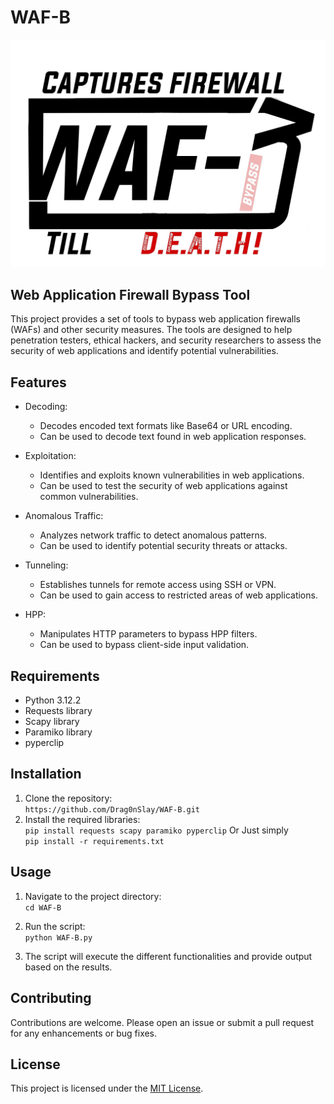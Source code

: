 # WAF-B 
![WAF-B](WAF-B.jpg)
## Web Application Firewall Bypass Tool

This project provides a set of tools to bypass web application firewalls (WAFs) and other security measures. The tools are designed to help penetration testers, ethical hackers, and security researchers to assess the security of web applications and identify potential vulnerabilities.

## Features

- Decoding:
  - Decodes encoded text formats like Base64 or URL encoding.
  - Can be used to decode text found in web application responses.

- Exploitation:
  - Identifies and exploits known vulnerabilities in web applications.
  - Can be used to test the security of web applications against common vulnerabilities.

- Anomalous Traffic:
  - Analyzes network traffic to detect anomalous patterns.
  - Can be used to identify potential security threats or attacks.

- Tunneling:
  - Establishes tunnels for remote access using SSH or VPN.
  - Can be used to gain access to restricted areas of web applications.

- HPP:
  - Manipulates HTTP parameters to bypass HPP filters.
  - Can be used to bypass client-side input validation.

## Requirements

- Python 3.12.2
- Requests library
- Scapy library
- Paramiko library
- pyperclip

## Installation

1. Clone the repository:<br>
`https://github.com/Drag0nSlay/WAF-B.git`
2. Install the required libraries:<br>
`pip install requests scapy paramiko pyperclip`
   Or Just simply <br>
`pip install -r requirements.txt`

## Usage

1. Navigate to the project directory:<br>
`cd WAF-B`
2. Run the script:<br>
`python WAF-B.py`

3. The script will execute the different functionalities and provide output based on the results.

## Contributing

Contributions are welcome. Please open an issue or submit a pull request for any enhancements or bug fixes.

## License

This project is licensed under the [MIT License](LICENSE).

